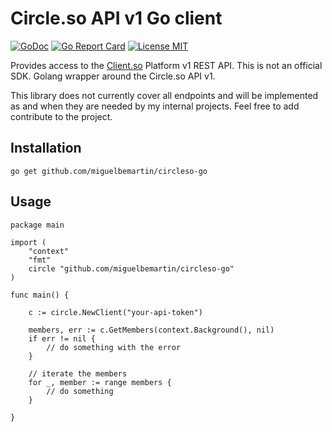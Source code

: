 # Circle.so API v1 Go client

[![GoDoc](https://img.shields.io/badge/godoc-reference-blue.svg?style=flat)](https://pkg.go.dev/github.com/miguelbemartin/circleso-go)
[![Go Report Card](https://goreportcard.com/badge/github.com/miguelbemartin/circleso-go)](https://goreportcard.com/report/github.com/miguelbemartin/circleso-go)
[![License MIT](https://img.shields.io/badge/license-MIT-lightgrey.svg?style=flat)](LICENSE)

Provides access to the [Client.so](https://circle.so/) Platform v1 REST API. This is not an official SDK. Golang wrapper around the Circle.so API v1.

This library does not currently cover all endpoints and will be implemented as and when they are needed by my internal projects. Feel free to add contribute to the project.

## Installation

```
go get github.com/miguelbemartin/circleso-go
```

## Usage

```golang
package main

import (
	"context"
	"fmt"
	circle "github.com/miguelbemartin/circleso-go"
)

func main() {

	c := circle.NewClient("your-api-token")

	members, err := c.GetMembers(context.Background(), nil)
	if err != nil {
		// do something with the error
	}

	// iterate the members
	for _, member := range members {
		// do something
	}

}
```
